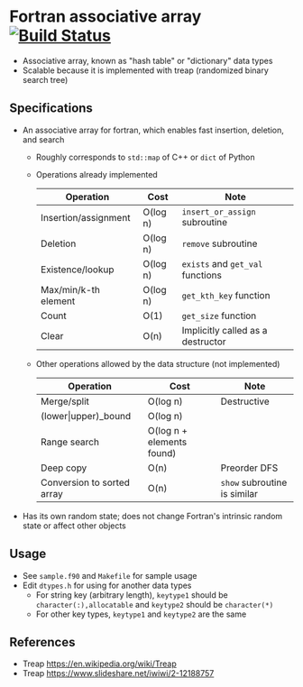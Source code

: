 # Fortran associative array [![Build Status](https://travis-ci.org/ysdtkm/fortran_associative_array.svg?branch=master)](https://travis-ci.org/ysdtkm/fortran_associative_array)
* Associative array, known as "hash table" or "dictionary" data types
* Scalable because it is implemented with treap (randomized binary search tree)

## Specifications
* An associative array for fortran, which enables fast insertion, deletion, and search
    * Roughly corresponds to `std::map` of C++ or `dict` of Python
    * Operations already implemented
    
      |Operation                  |Cost     |Note                                          |
      |----                       |----     |----                                          |
      |Insertion/assignment       |O(log n) |`insert_or_assign` subroutine                 |
      |Deletion                   |O(log n) |`remove` subroutine                           |
      |Existence/lookup           |O(log n) |`exists` and `get_val` functions              |
      |Max/min/k-th element       |O(log n) |`get_kth_key` function                        |
      |Count                      |O(1)     |`get_size` function                           |
      |Clear                      |O(n)     |Implicitly called as a destructor             |

    * Other operations allowed by the data structure (not implemented)
    
      |Operation                  |Cost                     |Note                                          |
      |----                       |----                     |----                                          |
      |Merge/split                |O(log n)                 |Destructive                                   |
      |(lower\|upper)\_bound      |O(log n)                 |                                              |
      |Range search               |O(log n + elements found)|                                              |
      |Deep copy                  |O(n)                     |Preorder DFS                                  |
      |Conversion to sorted array |O(n)                     |`show` subroutine is similar                  |

* Has its own random state; does not change Fortran's intrinsic random state or affect other objects

## Usage
* See `sample.f90` and `Makefile` for sample usage
* Edit `dtypes.h` for using for another data types
    * For string key (arbitrary length), `keytype1` should be `character(:),allocatable` and `keytype2` should be `character(*)`
    * For other key types, `keytype1` and `keytype2` are the same

## References
* Treap https://en.wikipedia.org/wiki/Treap
* Treap https://www.slideshare.net/iwiwi/2-12188757

